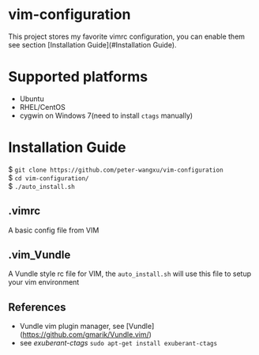# vim-configuration
This project stores my favorite vimrc configuration, you can enable them see section [Installation Guide](#Installation Guide).

# Supported platforms
* Ubuntu
* RHEL/CentOS
* cygwin on Windows 7(need to install `ctags` manually)

# Installation Guide
$ `git clone https://github.com/peter-wangxu/vim-configuration`<br/> 
$ `cd vim-configuration/`<br/>
$ `./auto_install.sh`<br/>

## .vimrc
A basic config file from VIM

## .vim_Vundle
A Vundle style rc file for VIM, the `auto_install.sh` will use this file to setup your vim environment

## References
* Vundle vim plugin manager, see [Vundle] (<https://github.com/gmarik/Vundle.vim/>)
* see *exuberant-ctags* `sudo apt-get install exuberant-ctags`
